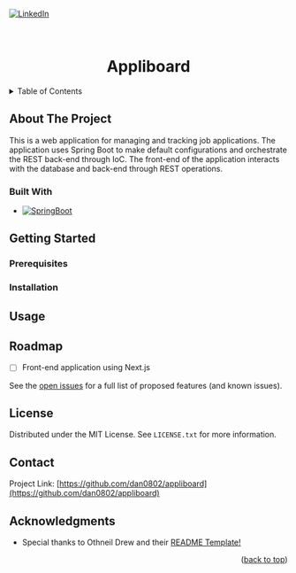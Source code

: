 <!-- PROJECT SHIELDS -->
<!--
*** I'm using markdown "reference style" links for readability.
*** Reference links are enclosed in brackets [ ] instead of parentheses ( ).
*** See the bottom of this document for the declaration of the reference variables
*** for contributors-url, forks-url, etc. This is an optional, concise syntax you may use.
*** https://www.markdownguide.org/basic-syntax/#reference-style-links
-->
[![LinkedIn][linkedin-shield]][linkedin-url]

<!-- PROJECT LOGO -->
<br />
<div align="center">
  <a href="https://github.com/dan0802/appliboard">
  </a>

<h1 align="center">Appliboard</h1>

</div>

<!-- TABLE OF CONTENTS -->
<details>
  <summary>Table of Contents</summary>
  <ol>
    <li>
      <a href="#about-the-project">About The Project</a>
      <ul>
        <li><a href="#built-with">Built With</a></li>
      </ul>
    </li>
    <li>
      <a href="#getting-started">Getting Started</a>
      <ul>
        <li><a href="#prerequisites">Prerequisites</a></li>
        <li><a href="#installation">Installation</a></li>
      </ul>
    </li>
    <li><a href="#usage">Usage</a></li>
    <li><a href="#roadmap">Roadmap</a></li>
    <li><a href="#contributing">Contributing</a></li>
    <li><a href="#license">License</a></li>
    <li><a href="#contact">Contact</a></li>
    <li><a href="#acknowledgments">Acknowledgments</a></li>
  </ol>
</details>

<!-- ABOUT THE PROJECT -->
## About The Project

This is a web application for managing and tracking job applications. The application uses Spring Boot to make default
configurations and orchestrate the REST back-end through IoC. The front-end of the application interacts with the database and back-end 
through REST operations.

### Built With

* [![SpringBoot][Spring.io]][Spring-url]

<!-- GETTING STARTED -->
## Getting Started


### Prerequisites


### Installation


<!-- USAGE EXAMPLES -->
## Usage


<!-- ROADMAP -->
## Roadmap

- [ ] Front-end application using Next.js

See the [open issues](https://github.com/dan0802/appliboard/issues) for a full list of proposed features (and known issues).

<!-- LICENSE -->
## License

Distributed under the MIT License. See `LICENSE.txt` for more information.

<!-- CONTACT -->
## Contact

Project Link: [https://github.com/dan0802/appliboard](https://github.com/dan0802/appliboard)

<!-- ACKNOWLEDGMENTS -->
## Acknowledgments

* Special thanks to Othneil Drew and their [README Template!](https://github.com/othneildrew/Best-README-Template)
<p align="right">(<a href="#readme-top">back to top</a>)</p>



<!-- MARKDOWN LINKS & IMAGES -->
<!-- https://www.markdownguide.org/basic-syntax/#reference-style-links -->
[license-shield]: https://img.shields.io/github/license/dan0802/appliboard.svg?style=for-the-badge
[license-url]: https://github.com/dan0802/appliboard/blob/master/LICENSE.txt

[linkedin-shield]: https://img.shields.io/badge/-LinkedIn-black.svg?style=for-the-badge&logo=linkedin&colorB=555
[linkedin-url]: https://www.linkedin.com/in/daniel-lee-502aba200/
[Spring.io]: https://img.shields.io/badge/SpringBoot-6DB33F?style=flat-square&logo=Spring&logoColor=white
[Spring-url]: https://spring.io/
